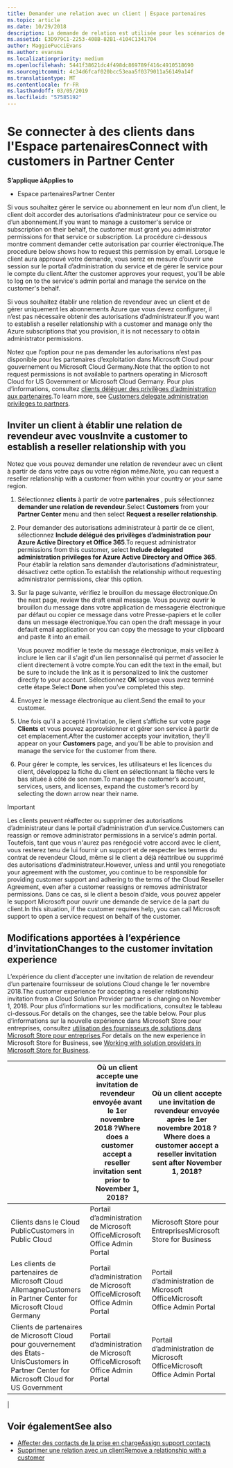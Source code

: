 ```yaml
---
title: Demander une relation avec un client | Espace partenaires
ms.topic: article
ms.date: 10/29/2018
description: La demande de relation est utilisée pour les scénarios de type Multipartenaire et Multicanal. Elle est également utile si un client supprime vos privilèges d’administration délégués et que vous devez les restaurer pour fournir des services d’approvisionnement ou de support.
ms.assetid: E3D979C1-2253-408B-82B1-4104C1341704
author: MaggiePucciEvans
ms.author: evansma
ms.localizationpriority: medium
ms.openlocfilehash: 5441f38621dc4f498dc869789f416c4910518690
ms.sourcegitcommit: 4c34d6fcaf020bcc53eaa5f0379011a56149a14f
ms.translationtype: MT
ms.contentlocale: fr-FR
ms.lasthandoff: 03/05/2019
ms.locfileid: "57585192"
---
```

# <a name="connect-with-customers-in-partner-center"></a><span data-ttu-id="9f524-104">Se connecter à des clients dans l'Espace partenaires</span><span class="sxs-lookup"><span data-stu-id="9f524-104">Connect with customers in Partner Center</span></span>

<span data-ttu-id="9f524-105">**S’applique à**</span><span class="sxs-lookup"><span data-stu-id="9f524-105">**Applies to**</span></span>

-  <span data-ttu-id="9f524-106">Espace partenaires</span><span class="sxs-lookup"><span data-stu-id="9f524-106">Partner Center</span></span>

<span data-ttu-id="9f524-107">Si vous souhaitez gérer le service ou abonnement en leur nom d’un client, le client doit accorder des autorisations d’administrateur pour ce service ou d’un abonnement.</span><span class="sxs-lookup"><span data-stu-id="9f524-107">If you want to manage a customer's service or subscription on their behalf, the customer must grant you administrator permissions for that service or subscription.</span></span> <span data-ttu-id="9f524-108">La procédure ci-dessous montre comment demander cette autorisation par courrier électronique.</span><span class="sxs-lookup"><span data-stu-id="9f524-108">The procedure below shows how to request this permission by email.</span></span> <span data-ttu-id="9f524-109">Lorsque le client aura approuvé votre demande, vous serez en mesure d’ouvrir une session sur le portail d’administration du service et de gérer le service pour le compte du client.</span><span class="sxs-lookup"><span data-stu-id="9f524-109">After the customer approves your request, you'll be able to log on to the service's admin portal and manage the service on the customer's behalf.</span></span>

<span data-ttu-id="9f524-110">Si vous souhaitez établir une relation de revendeur avec un client et de gérer uniquement les abonnements Azure que vous devez configurer, il n’est pas nécessaire obtenir des autorisations d’administrateur.</span><span class="sxs-lookup"><span data-stu-id="9f524-110">If you want to establish a reseller relationship with a customer and manage only the Azure subscriptions that you provision, it is not necessary to obtain administrator permissions.</span></span>

<span data-ttu-id="9f524-111">Notez que l’option pour ne pas demander les autorisations n’est pas disponible pour les partenaires d’exploitation dans Microsoft Cloud pour gouvernement ou Microsoft Cloud Germany.</span><span class="sxs-lookup"><span data-stu-id="9f524-111">Note that the option to not request permissions is not available to partners operating in Microsoft Cloud for US Government or Microsoft Cloud Germany.</span></span> <span data-ttu-id="9f524-112">Pour plus d’informations, consultez [clients déléguer des privilèges d’administration aux partenaires](https://docs.microsoft.com/en-us/partner-center/customers_revoke_admin_privileges).</span><span class="sxs-lookup"><span data-stu-id="9f524-112">To learn more, see [Customers delegate administration privileges to partners](https://docs.microsoft.com/en-us/partner-center/customers_revoke_admin_privileges).</span></span>


## <a name="invite-a-customer-to-establish-a-reseller-relationship-with-you"></a><span data-ttu-id="9f524-113">Inviter un client à établir une relation de revendeur avec vous</span><span class="sxs-lookup"><span data-stu-id="9f524-113">Invite a customer to establish a reseller relationship with you</span></span>

<span data-ttu-id="9f524-114">Notez que vous pouvez demander une relation de revendeur avec un client à partir de dans votre pays ou votre région même.</span><span class="sxs-lookup"><span data-stu-id="9f524-114">Note, you can request a reseller relationship with a customer from within your country or your same region.</span></span>

1.  <span data-ttu-id="9f524-115">Sélectionnez **clients** à partir de votre **partenaires** , puis sélectionnez **demander une relation de revendeur**.</span><span class="sxs-lookup"><span data-stu-id="9f524-115">Select **Customers** from your **Partner Center** menu and then select **Request a reseller relationship**.</span></span>

2.  <span data-ttu-id="9f524-116">Pour demander des autorisations administrateur à partir de ce client, sélectionnez **Include délégué des privilèges d’administration pour Azure Active Directory et Office 365**.</span><span class="sxs-lookup"><span data-stu-id="9f524-116">To request administrator permissions from this customer, select **Include delegated administration privileges for Azure Active Directory and Office 365**.</span></span> <span data-ttu-id="9f524-117">Pour établir la relation sans demander d’autorisations d’administrateur, désactivez cette option.</span><span class="sxs-lookup"><span data-stu-id="9f524-117">To establish the relationship without requesting administrator permissions, clear this option.</span></span> 

3.  <span data-ttu-id="9f524-118">Sur la page suivante, vérifiez le brouillon du message électronique.</span><span class="sxs-lookup"><span data-stu-id="9f524-118">On the next page, review the draft email message.</span></span> <span data-ttu-id="9f524-119">Vous pouvez ouvrir le brouillon du message dans votre application de messagerie électronique par défaut ou copier ce message dans votre Presse-papiers et le coller dans un message électronique.</span><span class="sxs-lookup"><span data-stu-id="9f524-119">You can open the draft message in your default email application or you can copy the message to your clipboard and paste it into an email.</span></span> 

    <span data-ttu-id="9f524-120">Vous pouvez modifier le texte du message électronique, mais veillez à inclure le lien car il s'agit d'un lien personnalisé qui permet d'associer le client directement à votre compte.</span><span class="sxs-lookup"><span data-stu-id="9f524-120">You can edit the text in the email, but be sure to include the link as it is personalized to link the customer directly to your account.</span></span> <span data-ttu-id="9f524-121">Sélectionnez **OK** lorsque vous avez terminé cette étape.</span><span class="sxs-lookup"><span data-stu-id="9f524-121">Select **Done** when you’ve completed this step.</span></span>

3.  <span data-ttu-id="9f524-122">Envoyez le message électronique au client.</span><span class="sxs-lookup"><span data-stu-id="9f524-122">Send the email to your customer.</span></span>

5.  <span data-ttu-id="9f524-123">Une fois qu'il a accepté l’invitation, le client s’affiche sur votre page **Clients** et vous pouvez approvisionner et gérer son service à partir de cet emplacement.</span><span class="sxs-lookup"><span data-stu-id="9f524-123">After the customer accepts your invitation, they'll appear on your **Customers** page, and you'll be able to provision and manage the service for the customer from there.</span></span>

 
6.  <span data-ttu-id="9f524-124">Pour gérer le compte, les services, les utilisateurs et les licences du client, développez la fiche du client en sélectionnant la flèche vers le bas située à côté de son nom.</span><span class="sxs-lookup"><span data-stu-id="9f524-124">To manage the customer’s account, services, users, and licenses, expand the customer’s record by selecting the down arrow near their name.</span></span>


> [!IMPORTANT]  
> <span data-ttu-id="9f524-125">Les clients peuvent réaffecter ou supprimer des autorisations d’administrateur dans le portail d’administration d’un service.</span><span class="sxs-lookup"><span data-stu-id="9f524-125">Customers can reassign or remove administrator permissions in a service's admin portal.</span></span> <span data-ttu-id="9f524-126">Toutefois, tant que vous n'aurez pas renégocié votre accord avec le client, vous resterez tenu de lui fournir un support et de respecter les termes du contrat de revendeur Cloud, même si le client a déjà réattribué ou supprimé des autorisations d’administrateur.</span><span class="sxs-lookup"><span data-stu-id="9f524-126">However, unless and until you renegotiate your agreement with the customer, you continue to be responsible for providing customer support and adhering to the terms of the Cloud Reseller Agreement, even after a customer reassigns or removes administrator permissions.</span></span> <span data-ttu-id="9f524-127">Dans ce cas, si le client a besoin d’aide, vous pouvez appeler le support Microsoft pour ouvrir une demande de service de la part du client.</span><span class="sxs-lookup"><span data-stu-id="9f524-127">In this situation, if the customer requires help, you can call Microsoft support to open a service request on behalf of the customer.</span></span>

## <a name="changes-to-the-customer-invitation-experience"></a><span data-ttu-id="9f524-128">Modifications apportées à l’expérience d’invitation</span><span class="sxs-lookup"><span data-stu-id="9f524-128">Changes to the customer invitation experience</span></span>

<span data-ttu-id="9f524-129">L’expérience du client d’accepter une invitation de relation de revendeur d’un partenaire fournisseur de solutions Cloud change le 1er novembre 2018.</span><span class="sxs-lookup"><span data-stu-id="9f524-129">The customer experience for accepting a reseller relationship invitation from a Cloud Solution Provider partner is changing on November 1, 2018.</span></span> <span data-ttu-id="9f524-130">Pour plus d’informations sur les modifications, consultez le tableau ci-dessous.</span><span class="sxs-lookup"><span data-stu-id="9f524-130">For details on the changes, see the table below.</span></span> <span data-ttu-id="9f524-131">Pour plus d’informations sur la nouvelle expérience dans Microsoft Store pour entreprises, consultez [utilisation des fournisseurs de solutions dans Microsoft Store pour entreprises](https://docs.microsoft.com/en-us/microsoft-store/work-with-partner-microsoft-store-business).</span><span class="sxs-lookup"><span data-stu-id="9f524-131">For details on the new experience in Microsoft Store for Business, see [Working with solution providers in Microsoft Store for Business](https://docs.microsoft.com/en-us/microsoft-store/work-with-partner-microsoft-store-business).</span></span>

|  | <span data-ttu-id="9f524-132">Où un client accepte une invitation de revendeur envoyée avant le 1er novembre 2018 ?</span><span class="sxs-lookup"><span data-stu-id="9f524-132">Where does a customer accept a reseller invitation sent prior to November 1, 2018?</span></span> | <span data-ttu-id="9f524-133">Où un client accepte une invitation de revendeur envoyée après le 1er novembre 2018 ?</span><span class="sxs-lookup"><span data-stu-id="9f524-133">Where does a customer accept a reseller invitation sent after November 1, 2018?</span></span> |
|---------|---------|---------
| <span data-ttu-id="9f524-134">Clients dans le Cloud Public</span><span class="sxs-lookup"><span data-stu-id="9f524-134">Customers in Public Cloud</span></span> | <span data-ttu-id="9f524-135">Portail d’administration de Microsoft Office</span><span class="sxs-lookup"><span data-stu-id="9f524-135">Microsoft Office Admin Portal</span></span> | <span data-ttu-id="9f524-136">Microsoft Store pour Entreprises</span><span class="sxs-lookup"><span data-stu-id="9f524-136">Microsoft Store for Business</span></span> |
| <span data-ttu-id="9f524-137">Les clients de partenaires de Microsoft Cloud Allemagne</span><span class="sxs-lookup"><span data-stu-id="9f524-137">Customers in Partner Center for Microsoft Cloud Germany</span></span> | <span data-ttu-id="9f524-138">Portail d’administration de Microsoft Office</span><span class="sxs-lookup"><span data-stu-id="9f524-138">Microsoft Office Admin Portal</span></span> | <span data-ttu-id="9f524-139">Portail d’administration de Microsoft Office</span><span class="sxs-lookup"><span data-stu-id="9f524-139">Microsoft Office Admin Portal</span></span> |
| <span data-ttu-id="9f524-140">Clients de partenaires de Microsoft Cloud pour gouvernement des États-Unis</span><span class="sxs-lookup"><span data-stu-id="9f524-140">Customers in Partner Center for Microsoft Cloud for US Government</span></span> | <span data-ttu-id="9f524-141">Portail d’administration de Microsoft Office</span><span class="sxs-lookup"><span data-stu-id="9f524-141">Microsoft Office Admin Portal</span></span> | <span data-ttu-id="9f524-142">Portail d’administration de Microsoft Office</span><span class="sxs-lookup"><span data-stu-id="9f524-142">Microsoft Office Admin Portal</span></span> |
|

## <a name="see-also"></a><span data-ttu-id="9f524-143">Voir également</span><span class="sxs-lookup"><span data-stu-id="9f524-143">See also</span></span>

- [<span data-ttu-id="9f524-144">Affecter des contacts de la prise en charge</span><span class="sxs-lookup"><span data-stu-id="9f524-144">Assign support contacts</span></span>](assign-support-contacts.md)
- [<span data-ttu-id="9f524-145">Supprimer une relation avec un client</span><span class="sxs-lookup"><span data-stu-id="9f524-145">Remove a relationship with a customer</span></span>](remove-a-relationship.md)